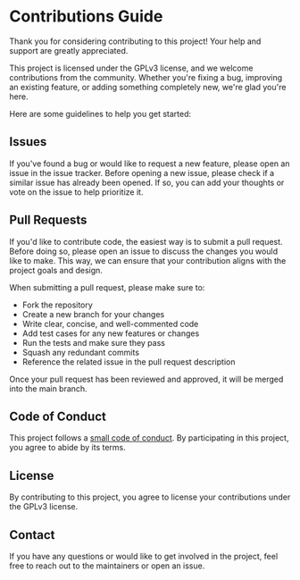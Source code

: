 # Contributions Guide

Thank you for considering contributing to this project! Your help and support are greatly appreciated.

This project is licensed under the GPLv3 license, and we welcome contributions from the community. Whether you're fixing a bug, improving an existing feature, or adding something completely new, we're glad you're here.

Here are some guidelines to help you get started:

## Issues

If you've found a bug or would like to request a new feature, please open an issue in the issue tracker. Before opening a new issue, please check if a similar issue has already been opened. If so, you can add your thoughts or vote on the issue to help prioritize it.

## Pull Requests

If you'd like to contribute code, the easiest way is to submit a pull request. Before doing so, please open an issue to discuss the changes you would like to make. This way, we can ensure that your contribution aligns with the project goals and design.

When submitting a pull request, please make sure to:

- Fork the repository
- Create a new branch for your changes
- Write clear, concise, and well-commented code
- Add test cases for any new features or changes
- Run the tests and make sure they pass
- Squash any redundant commits
- Reference the related issue in the pull request description

Once your pull request has been reviewed and approved, it will be merged into the main branch.

##  Code of Conduct

This project follows a [small code of conduct](CODE_OF_CONDUCT.md). By participating in this project, you agree to abide by its terms.

## License

By contributing to this project, you agree to license your contributions under the GPLv3 license.

## Contact

If you have any questions or would like to get involved in the project, feel free to reach out to the maintainers or open an issue.
